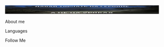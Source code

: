 [![Header](https://github.com/Wisteryyy/Wisteryyy/blob/main/assets/header.png)](https://www.tiktok.com/@iwisteryyy?_t=8rhC9SQYZ9j&_r=1)

About me

Languages

Follow Me